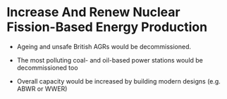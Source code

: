 Increase And Renew Nuclear Fission-Based Energy Production
==========================================================

* Ageing and unsafe British AGRs would be decommissioned.

* The most polluting coal- and oil-based power stations would be 
decommissioned too 

* Overall capacity would be increased by building modern designs (e.g. 
ABWR or WWER) 